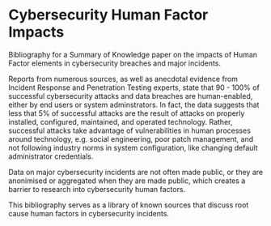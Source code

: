# Cybersecurity Human Factor Impacts
Bibliography for a Summary of Knowledge paper on the impacts of Human Factor elements in cybersecurity breaches and major incidents.

Reports from numerous sources, as well as anecdotal evidence from Incident Response and Penetration Testing experts, state that 90 - 100% of successful cybersecurity attacks and data breaches are human-enabled, either by end users or system adminstrators. In fact, the data suggests that less that 5% of successful attacks are the result of attacks on properly installed, configured, maintained, and operated technology. Rather, successful attacks take advantage of vulnerabilities in human processes around technology, e.g. social engineering, poor patch management, and not following industry norms in system configuration, like changing default administrator credentials.

Data on major cybersecurity incidents are not often made public, or they are anonimised or aggregated when they are made public, which creates a barrier to research into cybersecurity human factors. 

This bibliography serves as a library of known sources that discuss root cause human factors in cybersecurity incidents.
